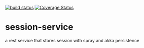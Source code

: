 [![build status](https://travis-ci.org/akomtur/session-service.svg?branch=master)](https://travis-ci.org/akomtur/session-service)
[![Coverage Status](https://coveralls.io/repos/akomtur/session-service/badge.svg)](https://coveralls.io/r/akomtur/session-service)

# session-service
a rest service that stores session with spray and akka persistence
